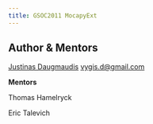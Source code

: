 ```yaml
---
title: GSOC2011 MocapyExt
---
```


Author & Mentors
----------------

[Justinas Daugmaudis](User:Justinas_Daugmaudis "wikilink")
vygis.d@gmail.com

**Mentors**

  
Thomas Hamelryck

Eric Talevich


